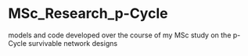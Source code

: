 # MSc_Research_p-Cycle
models and code developed over the course of my MSc study on the p-Cycle survivable network designs
